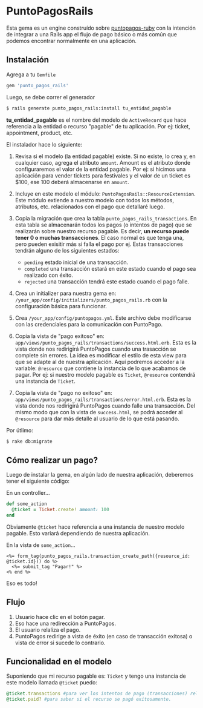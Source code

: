 # PuntoPagosRails

Esta gema es un engine construído sobre [puntopagos-ruby](https://github.com/acidlabs/puntopagos-ruby) con la intención de integrar a una Rails app el flujo de pago básico o más común que podemos encontrar normalmente en una aplicación.

## Instalación

Agrega a tu `Gemfile`

```ruby
gem 'punto_pagos_rails'
```

Luego, se debe correr el generador

```bash
$ rails generate punto_pagos_rails:install tu_entidad_pagable
```

**tu_entidad_pagable** es el nombre del modelo de `ActiveRecord` que hace referencia a la entidad o recurso "pagable" de tu aplicación. Por ej: ticket, appointment, product, etc.

El instalador hace lo siguiente:

1. Revisa si el modelo (la entidad pagable) existe. Si no existe, lo crea y, en cualquier caso, agrega el atributo `amount`. Amount es el atributo donde configuraremos el valor de la entidad pagable. Por ej: si hicimos una aplicación para vender tickets para festivales y el valor de un ticket es $100, ese 100 deberá almacenarse en `amount`.

2. Incluye en este modelo el módulo: `PuntoPagosRails::ResourceExtension`. Este módulo extiende a nuestro modelo con todos los métodos, atributos, etc. relacionados con el pago que detallaré luego.

3. Copia la migración que crea la tabla `punto_pagos_rails_transactions`. En esta tabla se almacenarán todos los pagos (o intentos de pago) que se realizarán sobre nuestro recurso pagable. Es decir, **un recurso puede tener 0 o muchas transacciones**. El caso normal es que tenga una, pero pueden exisitir más si falla el pago por ej. Estas transacciones tendrán alguno de los siguientes estados:
    - `pending` estado inicial de una transacción.
    - `completed` una transacción estará en este estado cuando el pago sea realizado con éxito.
    - `rejected` una transacción tendrá este estado cuando el pago falle.

4. Crea un initializer para nuestra gema en: `/your_app/config/initializers/punto_pagos_rails.rb` con la configuración básica para funcionar.

5. Crea `/your_app/config/puntopagos.yml`. Este archivo debe modificarse con las credenciales para la comunicación con PuntoPago.

6. Copia la vista de "pago exitoso" en: `app/views/punto_pagos_rails/transactions/success.html.erb`. Esta es la vista donde nos redirigirá PuntoPagos cuando una trasacción se complete sin errores. La idea es modificar el estilo de esta view para que se adapte al de nuestra aplicación. Aquí podremos acceder a la variable: `@resource` que contiene la instancia de lo que acabamos de pagar. Por ej: si nuestro modelo pagable es `Ticket`, `@resource` contendrá una instancia de `Ticket`.

7. Copia la vista de "pago no exitoso" en: `app/views/punto_pagos_rails/transactions/error.html.erb`. Esta es la vista donde nos redirigirá PuntoPagos cuando falle una transacción. Del mismo modo que con la vista de `success.html`, se podrá acceder al `@resource` para dar más detalle al usuario de lo que está pasando.

Por útlimo:

```bash
$ rake db:migrate
```

## Cómo realizar un pago?

Luego de instalar la gema, en algún lado de nuestra aplicación, deberemos tener el siguiente código:

En un controller...

```ruby
def some_action
  @ticket = Ticket.create! amount: 100
end
```

Obviamente `@ticket` hace referencia a una instancia de nuestro modelo pagable. Esto variará dependiendo de nuestra aplicación.

En la vista de `some_action`...

```
<%= form_tag(punto_pagos_rails.transaction_create_path({resource_id: @ticket.id})) do %>
  <%= submit_tag "Pagar!" %>
<% end %>
```

Eso es todo!

## Flujo

1. Usuario hace clic en el botón pagar.
2. Eso hace una redirección a PuntoPagos.
3. El usuario relaliza el pago.
4. PuntoPagos redirige a vista de éxito (en caso de transacción exitosa) o vista de error si sucede lo contrario.

## Funcionalidad en el modelo

Suponiendo que mi recurso pagable es: `Ticket` y tengo una instancia de este modelo llamada `@ticket` puedo:

```ruby
@ticket.transactions #para ver los intentos de pago (transacciones) relacionados al recurso.
@ticket.paid? #para saber si el recurso se pagó exitosamente.
```
